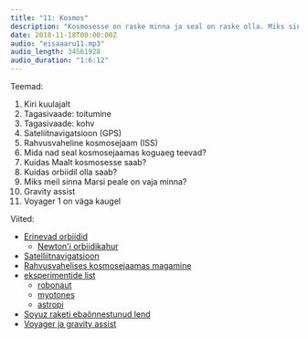 ```yaml
---
title: "11: Kosmos"
description: "Kosmosesse on raske minna ja seal on raske olla. Miks sinna on üldse vaja minna ja miks seal on vaja olla?"
date: 2018-11-18T00:00:00Z
audio: "eisaaaru11.mp3"
audio_length: 34561928
audio_duration: "1:6:12"
---
```

Teemad:

  1. Kiri kuulajalt
  2. Tagasivaade: toitumine
  3. Tagasivaade: kohv
  4. Sateliitnavigatsioon (GPS)
  5. Rahvusvaheline kosmosejaam (ISS)
  6. Mida nad seal kosmosejaamas koguaeg teevad?
  7. Kuidas Maalt kosmosesse saab?
  8. Kuidas orbiidil olla saab?
  9. Miks meil sinna Marsi peale on vaja minna?
  10. Gravity assist
  11. Voyager 1 on väga kaugel

Viited:

  * [Erinevad orbiidid](https://en.wikipedia.org/wiki/List_of_orbits) 
    * [Newton'i orbiidikahur](https://en.wikipedia.org/wiki/Newton%27s_cannonball)
  * [Satelliitnavigatsioon](http://www.astronomy.ohio-state.edu/~pogge/Ast162/Unit5/gps.html)
  * [Rahvusvahelises kosmosejaamas magamine](http://uk.businessinsider.com/how-astronauts-sleep-in-space-2015-10)
  * [eksperimentide list](https://www.nasa.gov/mission_pages/station/research/experiments/experiments_by_expedition.html)
    * [robonaut](https://robonaut.jsc.nasa.gov/R2/)
    * [myotones](https://www.nasa.gov/mission_pages/station/research/experiments/2609.html)
    * [astropi](https://www.nasa.gov/mission_pages/station/research/experiments/2429.html)
  * [Soyuz raketi ebaõnnestunud lend](https://www.wired.com/story/soyuz-rocket-failure-jeopardizes-future-iss-missions/)
  * [Voyager ja gravity assist](https://www.youtube.com/watch?v=0iAGrdITIiE)
